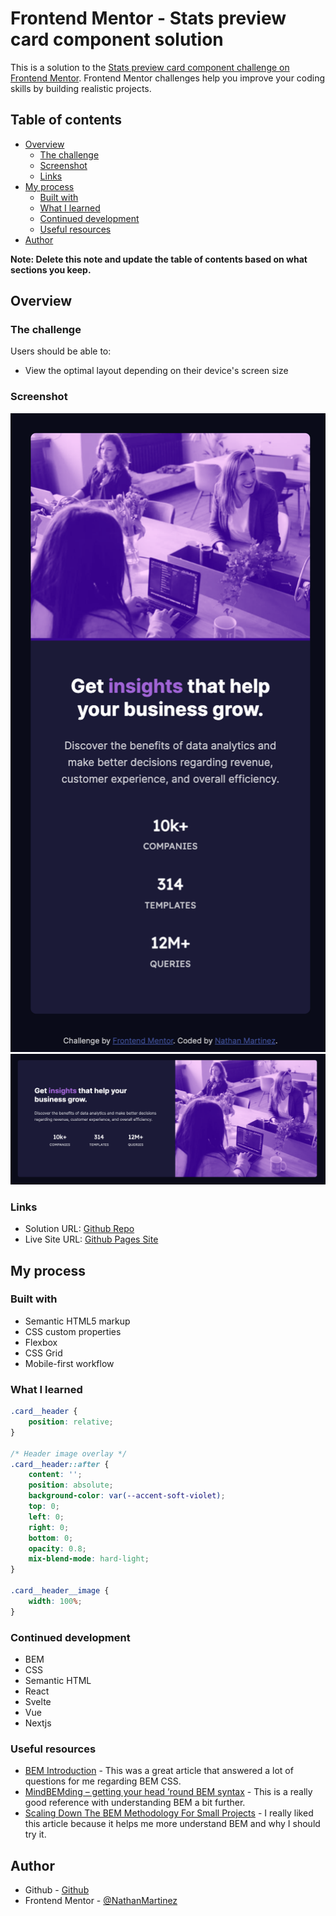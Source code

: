 # Frontend Mentor - Stats preview card component solution

This is a solution to the [Stats preview card component challenge on Frontend Mentor](https://www.frontendmentor.io/challenges/stats-preview-card-component-8JqbgoU62). Frontend Mentor challenges help you improve your coding skills by building realistic projects.

## Table of contents

- [Overview](#overview)
  - [The challenge](#the-challenge)
  - [Screenshot](#screenshot)
  - [Links](#links)
- [My process](#my-process)
  - [Built with](#built-with)
  - [What I learned](#what-i-learned)
  - [Continued development](#continued-development)
  - [Useful resources](#useful-resources)
- [Author](#author)

**Note: Delete this note and update the table of contents based on what sections you keep.**

## Overview

### The challenge

Users should be able to:

- View the optimal layout depending on their device's screen size

### Screenshot

![](./images/Screen%20Shot%202023-01-22%20at%209.37.06%20PM.png)
![](./images/Screen%20Shot%202023-01-22%20at%209.37.14%20PM.png)

### Links

- Solution URL: [Github Repo](https://github.com/NathanMartinez/fm_stats_preview_card_component)
- Live Site URL: [Github Pages Site](https://your-live-site-url.com)

## My process

### Built with

- Semantic HTML5 markup
- CSS custom properties
- Flexbox
- CSS Grid
- Mobile-first workflow

### What I learned

```css
.card__header {
	position: relative;
}

/* Header image overlay */
.card__header::after {
	content: '';
	position: absolute;
	background-color: var(--accent-soft-violet);
	top: 0;
	left: 0;
	right: 0;
	bottom: 0;
	opacity: 0.8;
	mix-blend-mode: hard-light;
}

.card__header__image {
	width: 100%;
}
```

### Continued development

- BEM
- CSS
- Semantic HTML
- React
- Svelte
- Vue
- Nextjs

### Useful resources

- [BEM Introduction](https://getbem.com/introduction/) - This was a great article that answered a lot of questions for me regarding BEM CSS.
- [MindBEMding – getting your head ’round BEM syntax](https://csswizardry.com/2013/01/mindbemding-getting-your-head-round-bem-syntax/) - This is a really good reference with understanding BEM a bit further.
- [Scaling Down The BEM Methodology For Small Projects](https://www.smashingmagazine.com/2014/07/bem-methodology-for-small-projects/) - I really liked this article because it helps me more understand BEM and why I should try it.

## Author

- Github - [Github](https://www.your-site.com)
- Frontend Mentor - [@NathanMartinez](https://www.frontendmentor.io/profile/NathanMartinez)
